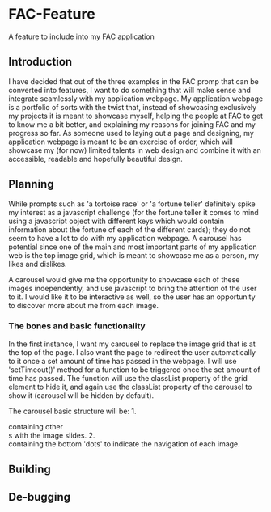 # FAC-Feature
A feature to include into my FAC application

## Introduction

I have decided that out of the three examples in the FAC promp that can be converted into features, I want to do something that will make sense and integrate seamlessly with my application webpage. My application webpage is a portfolio of sorts with the twist that, instead of showcasing exclusively my projects it is meant to showcase myself, helping the people at FAC to get to know me a bit better, and explaining my reasons for joining FAC and my progress so far. As someone used to laying out a page and designing, my application webpage is meant to be an exercise of order, which will showcase my (for now) limited talents in web design and combine it with an accessible, readable and hopefully beautiful design.

## Planning

While prompts such as 'a tortoise race' or 'a fortune teller' definitely spike my interest as a javascript challenge (for the fortune teller it comes to mind using a javascript object with different keys which would contain information about the fortune of each of the different cards); they do not seem to have a lot to do with my application webpage. A carousel has potential since one of the main and most important parts of my application web is the top image grid, which is meant to showcase me as a person, my likes and dislikes.

A carousel would give me the opportunity to showcase each of these images independently, and use javascript to bring the attention of the user to it. I would like it to be interactive as well, so the user has an opportunity to discover more about me from each image.

### The bones and basic functionality

In the first instance, I want my carousel to replace the image grid that is at the top of the page. I also want the page to redirect the user automatically to it once a set amount of time has passed in the webpage. I will use 'setTimeout()' method for a function to be triggered once the set amount of time has passed. The function will use the classList property of the grid element to hide it, and again use the classList property of the carousel to show it (carousel will be hidden by default).

The carousel basic structure will be:
  1.<div> containing other <div>s with the image slides.
  2.<div> containing the bottom 'dots' to indicate the navigation of each image.


## Building

## De-bugging
